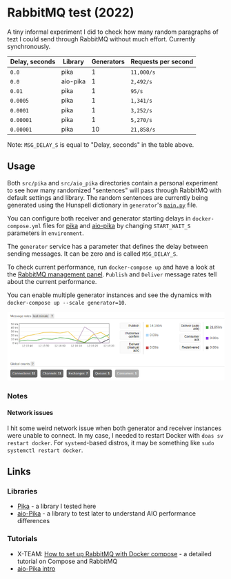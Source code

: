 # RabbitMQ test (2022)

A tiny informal experiment I did to check how many random paragraphs of tezt I could send through RabbitMQ
without much effort. Currently synchronously.

| Delay, seconds | Library  | Generators | Requests per second |
|----------------|----------|------------|---------------------|
| `0.0`          | pika     | 1          | `11,000/s`          |
| `0.0`          | aio-pika | 1          | `2,492/s`           |
| `0.01`         | pika     | 1          | `95/s`              |
| `0.0005`       | pika     | 1          | `1,341/s`           |
| `0.0001`       | pika     | 1          | `3,252/s`           |
| `0.00001`      | pika     | 1          | `5,270/s`           |
| `0.00001`      | pika     | 10         | `21,858/s`          |

Note: `MSG_DELAY_S` is equal to "Delay, seconds" in the table above.

## Usage

Both `src/pika` and `src/aio_pika` directories contain a personal experiment to see how many randomized "sentences" will pass through RabbitMQ with default settings and library.
The random sentences are currently being generated using the Hunspell dictionary in `generator`'s [`main.py`](./src/common/hs_gen/gen.py) file.

You can configure both receiver and generator starting delays in `docker-compose.yml` files
for [pika](./src/pika/docker-compose.yml) and [aio-pika](./src/aio_pika/docker-compose.yml)
by changing `START_WAIT_S` parameters in `environment`.

The `generator` service has a parameter that defines the delay between sending messages.
It can be zero and is called `MSG_DELAY_S`.

To check current performance, run `docker-compose up` and have a look at the [RabbitMQ management panel](http://127.0.0.1:15672/).
`Publish` and `Deliver` message rates tell about the current performance.

You can enable multiple generator instances and see the dynamics with `docker-compose up --scale generator=10`.

![Multi-generator test result](./multigen_result.png)

### Notes

#### Network issues

I hit some weird network issue when both generator and receiver instances were unable to connect.
In my case, I needed to restart Docker with `doas sv restart docker`.
For `systemd`-based distros, it may be something like `sudo systemctl restart docker`.

## Links

### Libraries

* [Pika](https://pika.readthedocs.io/en/stable/index.html) - a library I tested here
* [aio-Pika](https://aio-pika.readthedocs.io/) - a library to test later to understand AIO performance differences

### Tutorials

* X-TEAM: [How to set up RabbitMQ with Docker compose](https://x-team.com/blog/set-up-rabbitmq-with-docker-compose/) - a detailed tutorial on Compose and RabbitMQ
* [aio-Pika intro](https://aio-pika.readthedocs.io/en/latest/rabbitmq-tutorial/1-introduction.html)
